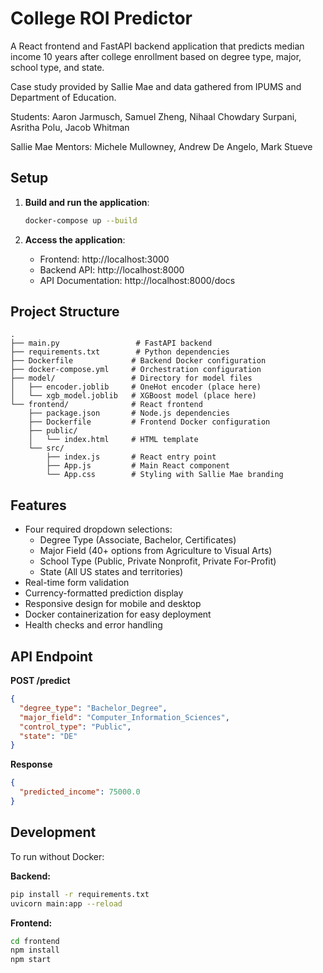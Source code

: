 # College ROI Predictor

A React frontend and FastAPI backend application that predicts median income 10 years after college enrollment based on degree type, major, school type, and state. 

Case study provided by Sallie Mae and data gathered from IPUMS and Department of Education.

Students: Aaron Jarmusch, Samuel Zheng, Nihaal Chowdary Surpani, Asritha Polu, Jacob Whitman

Sallie Mae Mentors: Michele Mullowney, Andrew De Angelo, Mark Stueve

## Setup


1. **Build and run the application**:
   ```bash
   docker-compose up --build
   ```

2. **Access the application**:
   - Frontend: http://localhost:3000
   - Backend API: http://localhost:8000
   - API Documentation: http://localhost:8000/docs

## Project Structure

```
.
├── main.py                 # FastAPI backend
├── requirements.txt        # Python dependencies
├── Dockerfile             # Backend Docker configuration
├── docker-compose.yml     # Orchestration configuration
├── model/                 # Directory for model files
│   ├── encoder.joblib     # OneHot encoder (place here)
│   └── xgb_model.joblib   # XGBoost model (place here)
└── frontend/              # React frontend
    ├── package.json       # Node.js dependencies
    ├── Dockerfile         # Frontend Docker configuration
    ├── public/
    │   └── index.html     # HTML template
    └── src/
        ├── index.js       # React entry point
        ├── App.js         # Main React component
        └── App.css        # Styling with Sallie Mae branding
```

## Features

- Four required dropdown selections:
  - Degree Type (Associate, Bachelor, Certificates)
  - Major Field (40+ options from Agriculture to Visual Arts)
  - School Type (Public, Private Nonprofit, Private For-Profit)
  - State (All US states and territories)
- Real-time form validation
- Currency-formatted prediction display
- Responsive design for mobile and desktop
- Docker containerization for easy deployment
- Health checks and error handling

## API Endpoint

**POST /predict**
```json
{
  "degree_type": "Bachelor_Degree",
  "major_field": "Computer_Information_Sciences", 
  "control_type": "Public",
  "state": "DE"
}
```

**Response**
```json
{
  "predicted_income": 75000.0
}
```

## Development

To run without Docker:

**Backend:**
```bash
pip install -r requirements.txt
uvicorn main:app --reload
```

**Frontend:**
```bash
cd frontend
npm install
npm start
```